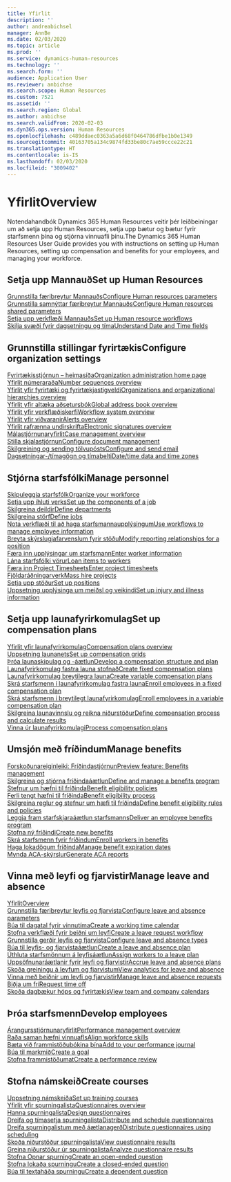 ```yaml
---
title: Yfirlit
description: ''
author: andreabichsel
manager: AnnBe
ms.date: 02/03/2020
ms.topic: article
ms.prod: ''
ms.service: dynamics-human-resources
ms.technology: ''
ms.search.form: ''
audience: Application User
ms.reviewer: anbichse
ms.search.scope: Human Resources
ms.custom: 7521
ms.assetid: ''
ms.search.region: Global
ms.author: anbichse
ms.search.validFrom: 2020-02-03
ms.dyn365.ops.version: Human Resources
ms.openlocfilehash: c489ddaec0363a5a6d68f0464786dfbe1b0e1349
ms.sourcegitcommit: 40163705a134c9874fd33be80c7ae59ccce22c21
ms.translationtype: HT
ms.contentlocale: is-IS
ms.lasthandoff: 02/03/2020
ms.locfileid: "3009402"
---
```

# <a name="overview"></a><span data-ttu-id="48924-102">Yfirlit</span><span class="sxs-lookup"><span data-stu-id="48924-102">Overview</span></span>

<span data-ttu-id="48924-103">Notendahandbók Dynamics 365 Human Resources veitir þér leiðbeiningar um að setja upp Human Resources, setja upp bætur og bætur fyrir starfsmenn þína og stjórna vinnuafli þínu.</span><span class="sxs-lookup"><span data-stu-id="48924-103">The Dynamics 365 Human Resources User Guide provides you with instructions on setting up Human Resources, setting up compensation and benefits for your employees, and managing your workforce.</span></span>

## <a name="set-up-human-resources"></a><span data-ttu-id="48924-104">Setja upp Mannauð</span><span class="sxs-lookup"><span data-stu-id="48924-104">Set up Human Resources</span></span>

[<span data-ttu-id="48924-105">Grunnstilla færibreytur Mannauðs</span><span class="sxs-lookup"><span data-stu-id="48924-105">Configure Human resources parameters</span></span>](hr-setup-parameters.md)</br>
[<span data-ttu-id="48924-106">Grunnstilla samnýttar færibreytur Mannauðs</span><span class="sxs-lookup"><span data-stu-id="48924-106">Configure Human resources shared parameters</span></span>](hr-setup-shared-parameters.md)</br>
[<span data-ttu-id="48924-107">Setja upp verkflæði Mannauðs</span><span class="sxs-lookup"><span data-stu-id="48924-107">Set up Human resource workflows</span></span>](hr-setup-workflows.md)</br>
[<span data-ttu-id="48924-108">Skilja svæði fyrir dagsetningu og tíma</span><span class="sxs-lookup"><span data-stu-id="48924-108">Understand Date and Time fields</span></span>](hr-setup-date-time-fields.md)</br>

## <a name="configure-organization-settings"></a><span data-ttu-id="48924-109">Grunnstilla stillingar fyrirtækis</span><span class="sxs-lookup"><span data-stu-id="48924-109">Configure organization settings</span></span>

[<span data-ttu-id="48924-110">Fyrirtækisstjórnun – heimasíða</span><span class="sxs-lookup"><span data-stu-id="48924-110">Organization administration home page</span></span>](../fin-ops-core/fin-ops/organization-administration/organization-administration-home-page.md?toc=/dynamics365/human-resources/toc.json)</br>
[<span data-ttu-id="48924-111">Yfirlit númeraraða</span><span class="sxs-lookup"><span data-stu-id="48924-111">Number sequences overview</span></span>](../fin-ops-core/fin-ops/organization-administration/number-sequence-overview.md?toc=/dynamics365/human-resources/toc.json)</br>
[<span data-ttu-id="48924-112">Yfirlit yfir fyrirtæki og fyrirtækjastigveldi</span><span class="sxs-lookup"><span data-stu-id="48924-112">Organizations and organizational hierarchies overview</span></span>](../fin-ops-core/fin-ops/organization-administration/organizations-organizational-hierarchies.md?toc=/dynamics365/human-resources/toc.json)</br>
[<span data-ttu-id="48924-113">Yfirlit yfir altæka aðsetursbók</span><span class="sxs-lookup"><span data-stu-id="48924-113">Global address book overview</span></span>](../fin-ops-core/fin-ops/organization-administration/overview-global-address-book.md?toc=/dynamics365/human-resources/toc.json)</br>
[<span data-ttu-id="48924-114">Yfirlit yfir verkflæðiskerfi</span><span class="sxs-lookup"><span data-stu-id="48924-114">Workflow system overview</span></span>](../fin-ops-core/fin-ops/organization-administration/overview-workflow-system.md?toc=/dynamics365/human-resources/toc.json)</br>
[<span data-ttu-id="48924-115">Yfirlit yfir viðvaranir</span><span class="sxs-lookup"><span data-stu-id="48924-115">Alerts overview</span></span>](../fin-ops-core/fin-ops/get-started/alerts-overview.md?toc=/dynamics365/human-resources/toc.json)</br>
[<span data-ttu-id="48924-116">Yfirlit rafrænna undirskrifta</span><span class="sxs-lookup"><span data-stu-id="48924-116">Electronic signatures overview</span></span>](../fin-ops-core/fin-ops/organization-administration/electronic-signature-overview.md?toc=/dynamics365/human-resources/toc.json)</br>
[<span data-ttu-id="48924-117">Málastjórnunaryfirlit</span><span class="sxs-lookup"><span data-stu-id="48924-117">Case management overview</span></span>](../fin-ops-core/fin-ops/organization-administration/cases.md?toc=/dynamics365/human-resources/toc.json)</br>
[<span data-ttu-id="48924-118">Stilla skjalastjórnun</span><span class="sxs-lookup"><span data-stu-id="48924-118">Configure document management</span></span>](../fin-ops-core/fin-ops/organization-administration/configure-document-management.md?toc=/dynamics365/human-resources/toc.json)</br>
[<span data-ttu-id="48924-119">Skilgreining og sending tölvupósts</span><span class="sxs-lookup"><span data-stu-id="48924-119">Configure and send email</span></span>](../fin-ops-core/fin-ops/organization-administration/configure-email.md?toc=/dynamics365/human-resources/toc.json)</br>
[<span data-ttu-id="48924-120">Dagsetningar-/tímagögn og tímabelti</span><span class="sxs-lookup"><span data-stu-id="48924-120">Date/time data and time zones</span></span>](../fin-ops-core/fin-ops/organization-administration/date-time-zones.md?toc=/dynamics365/human-resources/toc.json)</br>

## <a name="manage-personnel"></a><span data-ttu-id="48924-121">Stjórna starfsfólki</span><span class="sxs-lookup"><span data-stu-id="48924-121">Manage personnel</span></span>

[<span data-ttu-id="48924-122">Skipuleggja starfsfólk</span><span class="sxs-lookup"><span data-stu-id="48924-122">Organize your workforce</span></span>](hr-personnel-departments-jobs-positions.md)</br>
[<span data-ttu-id="48924-123">Setja upp íhluti verks</span><span class="sxs-lookup"><span data-stu-id="48924-123">Set up the components of a job</span></span>](hr-personnel-jobs.md)</br>
[<span data-ttu-id="48924-124">Skilgreina deildir</span><span class="sxs-lookup"><span data-stu-id="48924-124">Define departments</span></span>](hr-personnel-define-departments.md)</br>
[<span data-ttu-id="48924-125">Skilgreina störf</span><span class="sxs-lookup"><span data-stu-id="48924-125">Define jobs</span></span>](hr-personnel-define-jobs.md)</br>
[<span data-ttu-id="48924-126">Nota verkflæði til að haga starfsmannaupplýsingum</span><span class="sxs-lookup"><span data-stu-id="48924-126">Use workflows to manage employee information</span></span>](hr-workflow-manage-employee-information.md)</br>
[<span data-ttu-id="48924-127">Breyta skýrslugjafarvenslum fyrir stöðu</span><span class="sxs-lookup"><span data-stu-id="48924-127">Modify reporting relationships for a position</span></span>](hr-personnel-modify-reporting-relationships-position.md)</br>
[<span data-ttu-id="48924-128">Færa inn upplýsingar um starfsmann</span><span class="sxs-lookup"><span data-stu-id="48924-128">Enter worker information</span></span>](hr-personnel-enter-worker-information.md)</br>
[<span data-ttu-id="48924-129">Lána starfsfólki vörur</span><span class="sxs-lookup"><span data-stu-id="48924-129">Loan items to workers</span></span>](hr-personnel-loan-item-worker.md)</br>
[<span data-ttu-id="48924-130">Færa inn Project Timesheets</span><span class="sxs-lookup"><span data-stu-id="48924-130">Enter project timesheets</span></span>](hr-personnel-enter-project-timesheets.md)</br>
[<span data-ttu-id="48924-131">Fjöldaráðningarverk</span><span class="sxs-lookup"><span data-stu-id="48924-131">Mass hire projects</span></span>](hr-personnel-mass-hire-projects.md)</br>
[<span data-ttu-id="48924-132">Setja upp stöður</span><span class="sxs-lookup"><span data-stu-id="48924-132">Set up positions</span></span>](hr-personnel-set-up-positions.md)</br>
[<span data-ttu-id="48924-133">Uppsetning upplýsinga um meiðsl og veikindi</span><span class="sxs-lookup"><span data-stu-id="48924-133">Set up injury and illness information</span></span>](hr-personnel-set-up-injury-illness-information.md)</br>

## <a name="set-up-compensation-plans"></a><span data-ttu-id="48924-134">Setja upp launafyrirkomulag</span><span class="sxs-lookup"><span data-stu-id="48924-134">Set up compensation plans</span></span>

[<span data-ttu-id="48924-135">Yfirlit yfir launafyrirkomulag</span><span class="sxs-lookup"><span data-stu-id="48924-135">Compensation plans overview</span></span>](hr-compensation-overview.md)</br>
[<span data-ttu-id="48924-136">Uppsetning launanets</span><span class="sxs-lookup"><span data-stu-id="48924-136">Set up compensation grids</span></span>](hr-compensation-grids.md)</br>
[<span data-ttu-id="48924-137">Þróa launaskipulag og -áætlun</span><span class="sxs-lookup"><span data-stu-id="48924-137">Develop a compensation structure and plan</span></span>](hr-compensation-structure.md)</br>
[<span data-ttu-id="48924-138">Launafyrirkomulag fastra launa stofnað</span><span class="sxs-lookup"><span data-stu-id="48924-138">Create fixed compensation plans</span></span>](hr-compensation-fixed-plans.md)</br>
[<span data-ttu-id="48924-139">Launafyrirkomulag breytilegra launa</span><span class="sxs-lookup"><span data-stu-id="48924-139">Create variable compensation plans</span></span>](hr-compensation-variable-plans.md)</br>
[<span data-ttu-id="48924-140">Skrá starfsmenn í launafyrirkomulag fastra launa</span><span class="sxs-lookup"><span data-stu-id="48924-140">Enroll employees in a fixed compensation plan</span></span>](hr-compensation-enroll-employees-fixed.md)</br>
[<span data-ttu-id="48924-141">Skrá starfsmenn í breytilegt launafyrirkomulag</span><span class="sxs-lookup"><span data-stu-id="48924-141">Enroll employees in a variable compensation plan</span></span>](hr-compensation-enroll-employees-variable.md)</br>
[<span data-ttu-id="48924-142">Skilgreina launavinnslu og reikna niðurstöður</span><span class="sxs-lookup"><span data-stu-id="48924-142">Define compensation process and calculate results</span></span>](hr-compensation-define-process.md)</br>
[<span data-ttu-id="48924-143">Vinna úr launafyrirkomulagi</span><span class="sxs-lookup"><span data-stu-id="48924-143">Process compensation plans</span></span>](hr-compensation-process.md)</br>

## <a name="manage-benefits"></a><span data-ttu-id="48924-144">Umsjón með fríðindum</span><span class="sxs-lookup"><span data-stu-id="48924-144">Manage benefits</span></span>

[<span data-ttu-id="48924-145">Forskoðunareiginleiki: Fríðindastjórnun</span><span class="sxs-lookup"><span data-stu-id="48924-145">Preview feature: Benefits management</span></span>](hr-benefits-management-overview.md)</br>
[<span data-ttu-id="48924-146">Skilgreina og stjórna fríðindaáætlun</span><span class="sxs-lookup"><span data-stu-id="48924-146">Define and manage a benefits program</span></span>](hr-benefits-manage-program.md)</br>
[<span data-ttu-id="48924-147">Stefnur um hæfni til fríðinda</span><span class="sxs-lookup"><span data-stu-id="48924-147">Benefit eligibility policies</span></span>](hr-benefits-eligibility-policies.md)</br>
[<span data-ttu-id="48924-148">Ferli tengt hæfni til fríðinda</span><span class="sxs-lookup"><span data-stu-id="48924-148">Benefit eligibility process</span></span>](hr-benefits-eligibility-process.md)</br>
[<span data-ttu-id="48924-149">Skilgreina reglur og stefnur um hæfi til fríðinda</span><span class="sxs-lookup"><span data-stu-id="48924-149">Define benefit eligibility rules and policies</span></span>](hr-benefits-define-eligibility-rules.md)</br>
[<span data-ttu-id="48924-150">Leggja fram starfskjaraáætlun starfsmanns</span><span class="sxs-lookup"><span data-stu-id="48924-150">Deliver an employee benefits program</span></span>](hr-benefits-deliver-employee-benefits-program.md)</br>
[<span data-ttu-id="48924-151">Stofna ný fríðindi</span><span class="sxs-lookup"><span data-stu-id="48924-151">Create new benefits</span></span>](hr-benefits-create.md)</br>
[<span data-ttu-id="48924-152">Skrá starfsmenn fyrir fríðindum</span><span class="sxs-lookup"><span data-stu-id="48924-152">Enroll workers in benefits</span></span>](hr-benefits-enroll-workers.md)</br>
[<span data-ttu-id="48924-153">Haga lokadögum fríðinda</span><span class="sxs-lookup"><span data-stu-id="48924-153">Manage benefit expiration dates</span></span>](hr-benefits-expiration-dates.md)</br>
[<span data-ttu-id="48924-154">Mynda ACA-skýrslur</span><span class="sxs-lookup"><span data-stu-id="48924-154">Generate ACA reports</span></span>](hr-benefits-aca-reports.md)</br>

## <a name="manage-leave-and-absence"></a><span data-ttu-id="48924-155">Vinna með leyfi og fjarvistir</span><span class="sxs-lookup"><span data-stu-id="48924-155">Manage leave and absence</span></span>

[<span data-ttu-id="48924-156">Yfirlit</span><span class="sxs-lookup"><span data-stu-id="48924-156">Overview</span></span>](hr-leave-and-absence-overview.md)</br>
[<span data-ttu-id="48924-157">Grunnstilla færibreytur leyfis og fjarvista</span><span class="sxs-lookup"><span data-stu-id="48924-157">Configure leave and absence parameters</span></span>](hr-leave-and-absence-parameters.md)</br>
[<span data-ttu-id="48924-158">Búa til dagatal fyrir vinnutíma</span><span class="sxs-lookup"><span data-stu-id="48924-158">Create a working time calendar</span></span>](hr-leave-and-absence-working-time-calendar.md)</br>
[<span data-ttu-id="48924-159">Stofna verkflæði fyrir beiðni um leyfi</span><span class="sxs-lookup"><span data-stu-id="48924-159">Create a leave request workflow</span></span>](hr-leave-and-absence-workflow.md)</br>
[<span data-ttu-id="48924-160">Grunnstilla gerðir leyfis og fjarvista</span><span class="sxs-lookup"><span data-stu-id="48924-160">Configure leave and absence types</span></span>](hr-leave-and-absence-types.md)</br>
[<span data-ttu-id="48924-161">Búa til leyfis- og fjarvistaáætlun</span><span class="sxs-lookup"><span data-stu-id="48924-161">Create a leave and absence plan</span></span>](hr-leave-and-absence-plans.md)</br>
[<span data-ttu-id="48924-162">Úthluta starfsmönnum á leyfisáætlun</span><span class="sxs-lookup"><span data-stu-id="48924-162">Assign workers to a leave plan</span></span>](hr-leave-and-absence-enroll.md)</br>
[<span data-ttu-id="48924-163">Uppsöfnunaráætlanir fyrir leyfi og fjarvistir</span><span class="sxs-lookup"><span data-stu-id="48924-163">Accrue leave and absence plans</span></span>](hr-leave-and-absence-accrue.md)</br>
[<span data-ttu-id="48924-164">Skoða greiningu á leyfum og fjarvistum</span><span class="sxs-lookup"><span data-stu-id="48924-164">View analytics for leave and absence</span></span>](hr-leave-and-absence-analytics.md)</br>
[<span data-ttu-id="48924-165">Vinna með beiðnir um leyfi og fjarvistir</span><span class="sxs-lookup"><span data-stu-id="48924-165">Manage leave and absence requests</span></span>](hr-employee-self-service-manage-requests.md)</br>
[<span data-ttu-id="48924-166">Biðja um frí</span><span class="sxs-lookup"><span data-stu-id="48924-166">Request time off</span></span>](hr-employee-self-service-request-time-off.md)</br>
[<span data-ttu-id="48924-167">Skoða dagbækur hóps og fyrirtækis</span><span class="sxs-lookup"><span data-stu-id="48924-167">View team and company calendars</span></span>](hr-employee-self-service-calendar.md)</br>

## <a name="develop-employees"></a><span data-ttu-id="48924-168">Þróa starfsmenn</span><span class="sxs-lookup"><span data-stu-id="48924-168">Develop employees</span></span>

[<span data-ttu-id="48924-169">Árangursstjórnunaryfirlit</span><span class="sxs-lookup"><span data-stu-id="48924-169">Performance management overview</span></span>](hr-develop-performance-management-overview.md)</br>
[<span data-ttu-id="48924-170">Raða saman hæfni vinnuafls</span><span class="sxs-lookup"><span data-stu-id="48924-170">Align workforce skills</span></span>](hr-develop-skills.md)</br>
[<span data-ttu-id="48924-171">Bæta við frammistöðubókina þína</span><span class="sxs-lookup"><span data-stu-id="48924-171">Add to your performance journal</span></span>](hr-develop-add-performance-journal.md)</br>
[<span data-ttu-id="48924-172">Búa til markmið</span><span class="sxs-lookup"><span data-stu-id="48924-172">Create a goal</span></span>](hr-develop-create-goal.md)</br>
[<span data-ttu-id="48924-173">Stofna frammistöðumat</span><span class="sxs-lookup"><span data-stu-id="48924-173">Create a performance review</span></span>](hr-develop-create-performance-review.md)</br>

## <a name="create-courses"></a><span data-ttu-id="48924-174">Stofna námskeið</span><span class="sxs-lookup"><span data-stu-id="48924-174">Create courses</span></span>

[<span data-ttu-id="48924-175">Uppsetning námskeiða</span><span class="sxs-lookup"><span data-stu-id="48924-175">Set up training courses</span></span>](hr-learning-courses.md)</br>
[<span data-ttu-id="48924-176">Yfirlit yfir spurningalista</span><span class="sxs-lookup"><span data-stu-id="48924-176">Questionnaires overview</span></span>](hr-learning-questionnaires.md)</br>
[<span data-ttu-id="48924-177">Hanna spurningalista</span><span class="sxs-lookup"><span data-stu-id="48924-177">Design questionnaires</span></span>](hr-learning-design-questionnaires.md)</br>
[<span data-ttu-id="48924-178">Dreifa og tímasetja spurningalista</span><span class="sxs-lookup"><span data-stu-id="48924-178">Distribute and schedule questionnaires</span></span>](hr-learning-distribute-questionnaires.md)</br>
[<span data-ttu-id="48924-179">Dreifa spurningalistum með áætlanagerð</span><span class="sxs-lookup"><span data-stu-id="48924-179">Distribute questionnaires using scheduling</span></span>](hr-learning-distribute-questionnaires-scheduling.md)</br>
[<span data-ttu-id="48924-180">Skoða niðurstöður spurningalista</span><span class="sxs-lookup"><span data-stu-id="48924-180">View questionnaire results</span></span>](hr-learning-evaluate-questionnaire-results.md)</br>
[<span data-ttu-id="48924-181">Greina niðurstöður úr spurningalista</span><span class="sxs-lookup"><span data-stu-id="48924-181">Analyze questionnaire results</span></span>](hr-learning-analyze-questionnaire-results.md)</br>
[<span data-ttu-id="48924-182">Stofna Opnar spurning</span><span class="sxs-lookup"><span data-stu-id="48924-182">Create an open-ended question</span></span>](hr-learning-create-open-ended-question.md)</br>
[<span data-ttu-id="48924-183">Stofna lokaða spurningu</span><span class="sxs-lookup"><span data-stu-id="48924-183">Create a closed-ended question</span></span>](hr-learning-create-closed-ended-question.md)</br>
[<span data-ttu-id="48924-184">Búa til textaháða spurningu</span><span class="sxs-lookup"><span data-stu-id="48924-184">Create a dependent question</span></span>](hr-learning-depending-question.md)</br>



